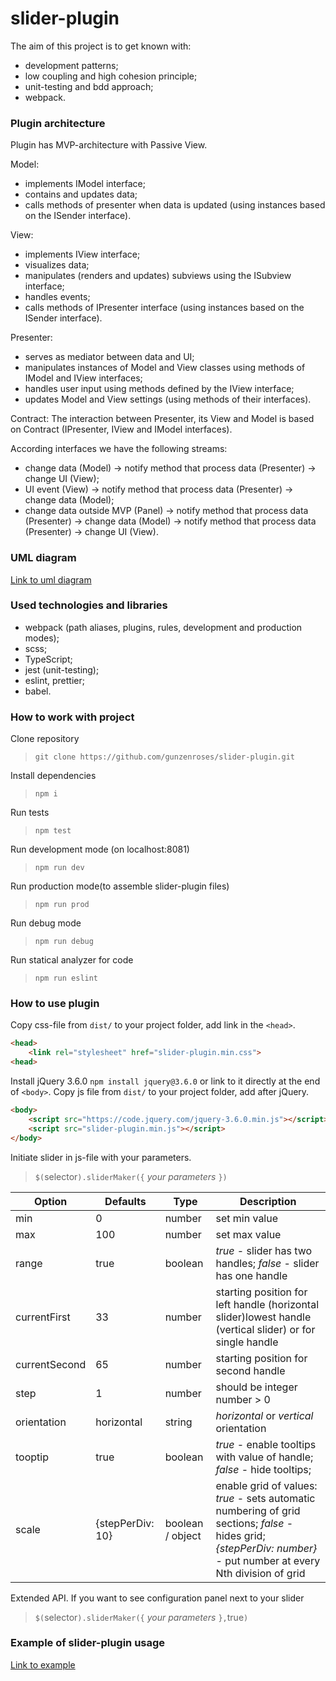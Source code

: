 # slider-plugin

The aim of this project is to get known with:

- development patterns;
- low coupling and high cohesion principle;
- unit-testing and bdd approach;
- webpack.

### Plugin architecture

Plugin has MVP-architecture with Passive View.

Model:

- implements IModel interface;
- contains and updates data;
- calls methods of presenter when data is updated (using instances based on the ISender interface).

View:

- implements IView interface;
- visualizes data;
- manipulates (renders and updates) subviews using the ISubview interface;
- handles events;
- calls methods of IPresenter interface (using instances based on the ISender interface).

Presenter:

- serves as mediator between data and UI;
- manipulates instances of Model and View classes using methods of IModel and IView interfaces;
- handles user input using methods defined by the IView interface;
- updates Model and View settings (using methods of their interfaces).

Contract:
The interaction between Presenter, its View and Model is based on Contract (IPresenter, IView and IModel interfaces).

According interfaces we have the following streams:

- change data (Model) -> notify method that process data (Presenter) -> change UI (View);
- UI event (View) -> notify method that process data (Presenter) -> change data (Model);
- change data outside MVP (Panel) -> notify method that process data (Presenter) -> change data (Model) -> notify method that process data (Presenter) -> change UI (View).

### UML diagram

[Link to uml diagram](https://github.com/gunzenroses/slider-plugin/blob/master/src/UML%20diagram.png)

### Used technologies and libraries

- webpack (path aliases, plugins, rules, development and production modes);
- scss;
- TypeScript;
- jest (unit-testing);
- eslint, prettier;
- babel.

### How to work with project

Clone repository
>`git clone https://github.com/gunzenroses/slider-plugin.git`

Install dependencies
>`npm i`

Run tests
>`npm test`

Run development mode (on localhost:8081)
>`npm run dev`

Run production mode(to assemble slider-plugin files)
>`npm run prod`

Run debug mode
>`npm run debug`

Run statical analyzer for code
>`npm run eslint`

### How to use plugin

Copy css-file from `dist/` to your project folder, add link in the `<head>`.

```html
<head>
    <link rel="stylesheet" href="slider-plugin.min.css">
<head>
```

Install jQuery 3.6.0 `npm install jquery@3.6.0` or link to it directly at the end of `<body>`.
Copy js file from `dist/` to your project folder, add after jQuery.

```html
<body>
    <script src="https://code.jquery.com/jquery-3.6.0.min.js"></script>
    <script src="slider-plugin.min.js"></script>
</body>
```

Initiate slider in js-file with your parameters.
>`$(`selector`).sliderMaker({` *your parameters* `})`

|Option|Defaults|Type|Description|
|-----|----|----|----------|
|min|0|number|set min value|
|max|100|number|set max value|
|range|true|boolean|*true* - slider has two handles; *false* - slider has one handle|
|currentFirst|33|number|starting position for left handle (horizontal slider)lowest handle (vertical slider) or for single handle|
|currentSecond|65|number|starting position for second handle|
|step|1|number|should be integer number > 0|
|orientation|horizontal|string|*horizontal* or *vertical* orientation|
|tooptip|true|boolean|*true* - enable tooltips with value of handle; *false* - hide tooltips;|
|scale|{stepPerDiv: 10}|boolean / object|enable grid of values: *true* - sets automatic numbering of grid sections; *false* - hides grid; *{stepPerDiv: number}* - put number at every Nth division of grid|

Extended API. If you want to see configuration panel next to your slider
>`$(`selector`).sliderMaker({` *your parameters* `},`true`)`

### Example of slider-plugin usage

[Link to example](https://gunzenroses.github.io/slider-plugin/)
